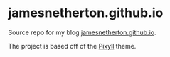 # jamesnetherton.github.io

Source repo for my blog [jamesnetherton.github.io](https://jamesnetherton.github.io).

The project is based off of the [Pixyll](https://github.com/johnotander/pixyll) theme.
